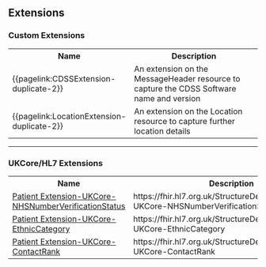 ## Extensions


### Custom Extensions

<table>
<tr>
  <th width="40%">Name</th>
  <th width="60%">Description</th>
</tr>
<tr>
  <td>{{pagelink:CDSSExtension-duplicate-2}}</td>
  <td>An extension on the MessageHeader resource to capture the CDSS Software name and version</td>
</tr>
<tr>
  <td>{{pagelink:LocationExtension-duplicate-2}}</td>
  <td>An extension on the Location resource to capture further location details</td>
</tr>
</table>

<hr>

### UKCore/HL7 Extensions

<table>
<tr>
  <th width="40%">Name</th>
  <th width="60%">Description</th>
</tr>
<tr>
  <td><a href="https://simplifier.net/packages/fhir.r4.ukcore.stu1/0.5.1/files/597135" target="_blank">Patient Extension-UKCore-NHSNumberVerificationStatus</a></td>
  <td>https://fhir.hl7.org.uk/StructureDefinition/Extension-UKCore-NHSNumberVerificationStatus</td>
</tr>
<tr>
  <td><a href="https://simplifier.net/packages/fhir.r4.ukcore.stu1/0.5.1/files/597119" target="_blank">Patient Extension-UKCore-EthnicCategory</a></td>
  <td>https://fhir.hl7.org.uk/StructureDefinition/Extension-UKCore-EthnicCategory</td>
</tr>
<tr>
  <td><a href="https://simplifier.net/packages/fhir.r4.ukcore.stu1/0.5.1/files/597111" target="_blank">Patient Extension-UKCore-ContactRank</a></td>
  <td>https://fhir.hl7.org.uk/StructureDefinition/Extension-UKCore-ContactRank</td>
</tr>
</table>